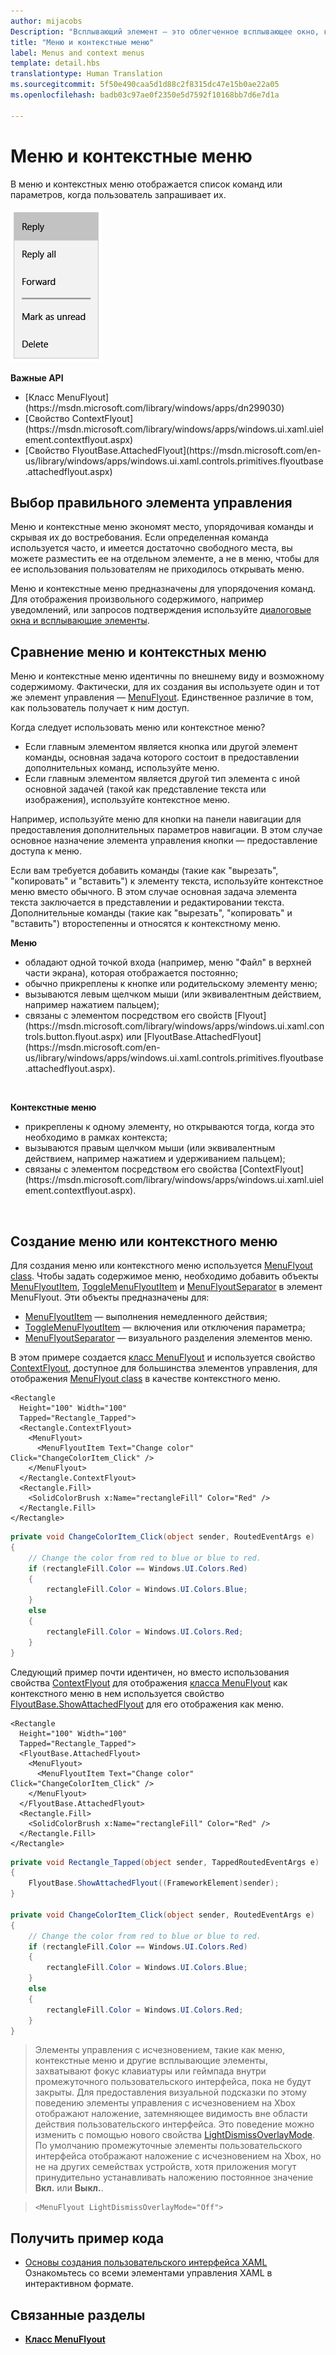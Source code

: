 ```yaml
---
author: mijacobs
Description: "Всплывающий элемент — это облегченное всплывающее окно, которое используется для временного отображения элементов пользовательского интерфейса, связанных с выполняемой в данный момент задачей."
title: "Меню и контекстные меню"
label: Menus and context menus
template: detail.hbs
translationtype: Human Translation
ms.sourcegitcommit: 5f50e490caa5d1d88c2f8315dc47e15b0ae22a05
ms.openlocfilehash: badb03c97ae0f2350e5d7592f10168bb7d6e7d1a

---
```

# <a name="menus-and-context-menus"></a>Меню и контекстные меню

<link rel="stylesheet" href="https://az835927.vo.msecnd.net/sites/uwp/Resources/css/custom.css"> 

В меню и контекстных меню отображается список команд или параметров, когда пользователь запрашивает их.

![Пример типичного контекстного меню](images/controls_contextmenu_singlepane.png)

<div class="important-apis" >
<b>Важные API</b><br/>
<ul>
<li>[Класс MenuFlyout](https://msdn.microsoft.com/library/windows/apps/dn299030)</li>
<li>[Свойство ContextFlyout](https://msdn.microsoft.com/library/windows/apps/windows.ui.xaml.uielement.contextflyout.aspx)</li>
<li>[Свойство FlyoutBase.AttachedFlyout](https://msdn.microsoft.com/en-us/library/windows/apps/windows.ui.xaml.controls.primitives.flyoutbase.attachedflyout.aspx)</li>
</ul>
</div>


## <a name="is-this-the-right-control"></a>Выбор правильного элемента управления
Меню и контекстные меню экономят место, упорядочивая команды и скрывая их до востребования. Если определенная команда используется часто, и имеется достаточно свободного места, вы можете разместить ее на отдельном элементе, а не в меню, чтобы для ее использования пользователям не приходилось открывать меню. 

Меню и контекстные меню предназначены для упорядочения команд. Для отображения произвольного содержимого, например уведомлений, или запросов подтверждения используйте [диалоговые окна и всплывающие элементы](dialogs.md).  


## <a name="menus-vs-context-menus"></a>Сравнение меню и контекстных меню

Меню и контекстные меню идентичны по внешнему виду и возможному содержимому. Фактически, для их создания вы используете один и тот же элемент управления — [MenuFlyout](https://msdn.microsoft.com/library/windows/apps/dn299030). Единственное различие в том, как пользователь получает к ним доступ. 

Когда следует использовать меню или контекстное меню?
* Если главным элементом является кнопка или другой элемент команды, основная задача которого состоит в предоставлении дополнительных команд, используйте меню.
* Если главным элементом является другой тип элемента с иной основной задачей (такой как представление текста или изображения), используйте контекстное меню. 

Например, используйте меню для кнопки на панели навигации для предоставления дополнительных параметров навигации. В этом случае основное назначение элемента управления кнопки — предоставление доступа к меню. 

Если вам требуется добавить команды (такие как "вырезать", "копировать" и "вставить") к элементу текста, используйте контекстное меню вместо обычного. В этом случае основная задача элемента текста заключается в представлении и редактировании текста. Дополнительные команды (такие как "вырезать", "копировать" и "вставить") второстепенны и относятся к контекстному меню. 

<div class="side-by-side">
<div class="side-by-side-content">
  <div class="side-by-side-content-left">
   <p><b>Меню</b></p>
<p>
<ul>
<li>обладают одной точкой входа (например, меню "Файл" в верхней части экрана), которая отображается постоянно;</li>
<li>обычно прикреплены к кнопке или родительскому элементу меню;</li>
<li>вызываются левым щелчком мыши (или эквивалентным действием, например нажатием пальцем);</li>  
<li>связаны с элементом посредством его свойств [Flyout](https://msdn.microsoft.com/library/windows/apps/windows.ui.xaml.controls.button.flyout.aspx) или [FlyoutBase.AttachedFlyout](https://msdn.microsoft.com/en-us/library/windows/apps/windows.ui.xaml.controls.primitives.flyoutbase.attachedflyout.aspx).</li> 
</ul>
</p><br/>

  </div>
  <div class="side-by-side-content-right">
   <p><b>Контекстные меню</b></p>
   
<ul>
<li>прикреплены к одному элементу, но открываются тогда, когда это необходимо в рамках контекста;</li>
<li>вызываются правым щелчком мыши (или эквивалентным действием, например нажатием и удерживанием пальцем);</li>
<li>связаны с элементом посредством его свойства [ContextFlyout](https://msdn.microsoft.com/library/windows/apps/windows.ui.xaml.uielement.contextflyout.aspx).  
</ul><br/>

  </div>
</div>
</div>

## <a name="create-a-menu-or-a-context-menu"></a>Создание меню или контекстного меню

Для создания меню или контекстного меню используется [MenuFlyout class](https://msdn.microsoft.com/library/windows/apps/dn299030). Чтобы задать содержимое меню, необходимо добавить объекты [MenuFlyoutItem](https://msdn.microsoft.com/en-us/library/windows/apps/xaml/windows.ui.xaml.controls.menuflyoutitem.aspx), [ToggleMenuFlyoutItem](https://msdn.microsoft.com/en-us/library/windows/apps/xaml/windows.ui.xaml.controls.togglemenuflyoutitem.aspx) и [MenuFlyoutSeparator](https://msdn.microsoft.com/en-us/library/windows/apps/xaml/windows.ui.xaml.controls.menuflyoutseparator.aspx) в элемент MenuFlyout. Эти объекты предназначены для:
* [MenuFlyoutItem](https://msdn.microsoft.com/en-us/library/windows/apps/xaml/windows.ui.xaml.controls.menuflyoutitem.aspx) — выполнения немедленного действия;
* [ToggleMenuFlyoutItem](https://msdn.microsoft.com/en-us/library/windows/apps/xaml/windows.ui.xaml.controls.togglemenuflyoutitem.aspx) — включения или отключения параметра;
* [MenuFlyoutSeparator](https://msdn.microsoft.com/en-us/library/windows/apps/xaml/windows.ui.xaml.controls.menuflyoutseparator.aspx) — визуального разделения элементов меню.


В этом примере создается [класс MenuFlyout](https://msdn.microsoft.com/library/windows/apps/dn299030) и используется свойство [ContextFlyout](https://msdn.microsoft.com/library/windows/apps/windows.ui.xaml.uielement.contextflyout.aspx), доступное для большинства элементов управления, для отображения [MenuFlyout class](https://msdn.microsoft.com/library/windows/apps/dn299030) в качестве контекстного меню.

````xaml
<Rectangle 
  Height="100" Width="100" 
  Tapped="Rectangle_Tapped">
  <Rectangle.ContextFlyout>
    <MenuFlyout>
      <MenuFlyoutItem Text="Change color" Click="ChangeColorItem_Click" />
    </MenuFlyout>
  </Rectangle.ContextFlyout>
  <Rectangle.Fill>
    <SolidColorBrush x:Name="rectangleFill" Color="Red" />
  </Rectangle.Fill>
</Rectangle>
````

````csharp
private void ChangeColorItem_Click(object sender, RoutedEventArgs e)
{
    // Change the color from red to blue or blue to red. 
    if (rectangleFill.Color == Windows.UI.Colors.Red)
    {
        rectangleFill.Color = Windows.UI.Colors.Blue;
    }
    else
    {
        rectangleFill.Color = Windows.UI.Colors.Red;
    }
}
````

Следующий пример почти идентичен, но вместо использования свойства [ContextFlyout](https://msdn.microsoft.com/en-us/library/windows/apps/windows.ui.xaml.uielement.contextflyout.aspx) для отображения [класса MenuFlyout](https://msdn.microsoft.com/library/windows/apps/dn299030) как контекстного меню в нем используется свойство [FlyoutBase.ShowAttachedFlyout](https://msdn.microsoft.com/en-us/library/windows/apps/windows.ui.xaml.controls.primitives.flyoutbase.showattachedflyout) для его отображения как меню. 

````xaml
<Rectangle 
  Height="100" Width="100" 
  Tapped="Rectangle_Tapped">
  <FlyoutBase.AttachedFlyout>
    <MenuFlyout>
      <MenuFlyoutItem Text="Change color" Click="ChangeColorItem_Click" />
    </MenuFlyout>
  </FlyoutBase.AttachedFlyout>
  <Rectangle.Fill>
    <SolidColorBrush x:Name="rectangleFill" Color="Red" />
  </Rectangle.Fill>
</Rectangle>
````

````csharp
private void Rectangle_Tapped(object sender, TappedRoutedEventArgs e)
{
    FlyoutBase.ShowAttachedFlyout((FrameworkElement)sender);
}

private void ChangeColorItem_Click(object sender, RoutedEventArgs e)
{
    // Change the color from red to blue or blue to red. 
    if (rectangleFill.Color == Windows.UI.Colors.Red)
    {
        rectangleFill.Color = Windows.UI.Colors.Blue;
    }
    else
    {
        rectangleFill.Color = Windows.UI.Colors.Red;
    }
}
````


> Элементы управления с исчезновением, такие как меню, контекстные меню и другие всплывающие элементы, захватывают фокус клавиатуры или геймпада внутри промежуточного пользовательского интерфейса, пока не будут закрыты. Для предоставления визуальной подсказки по этому поведению элементы управления с исчезновением на Xbox отображают наложение, затемняющее видимость вне области действия пользовательского интерфейса. Это поведение можно изменить с помощью нового свойства [LightDismissOverlayMode](https://msdn.microsoft.com/en-us/library/windows/apps/windows.ui.xaml.controls.primitives.flyoutbase.lightdismissoverlaymode.aspx). По умолчанию промежуточные элементы пользовательского интерфейса отображают наложение с исчезновением на Xbox, но не на других семействах устройств, хотя приложения могут принудительно устанавливать наложению постоянное значение **Вкл.** или **Выкл.**.

> ```xaml
> <MenuFlyout LightDismissOverlayMode="Off">
> ```

## <a name="get-the-sample-code"></a>Получить пример кода
*   [Основы создания пользовательского интерфейса XAML](https://github.com/Microsoft/Windows-universal-samples/blob/master/Samples/XamlUIBasics)<br/>
    Ознакомьтесь со всеми элементами управления XAML в интерактивном формате.

## <a name="related-articles"></a>Связанные разделы

- [**Класс MenuFlyout**](https://msdn.microsoft.com/library/windows/apps/dn299030)



<!--HONumber=Dec16_HO2-->


